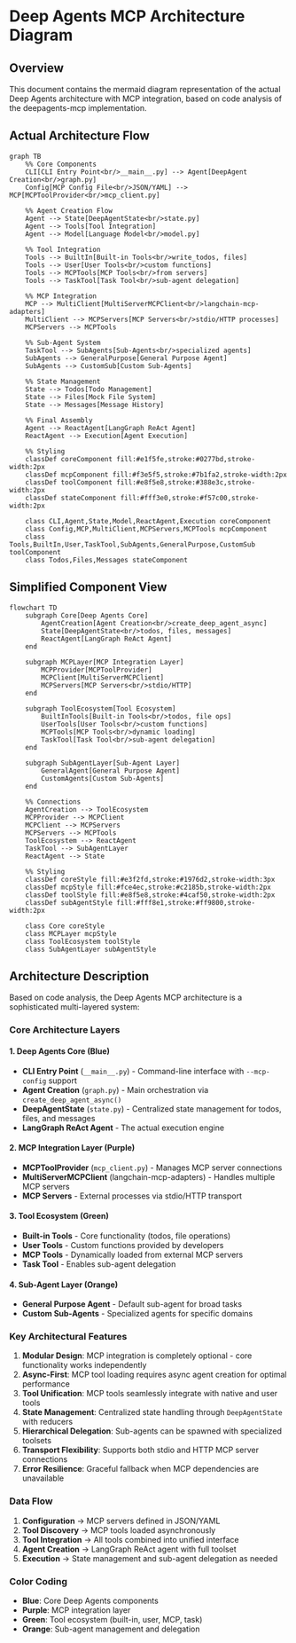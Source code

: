 # Deep Agents MCP Architecture Diagram

## Overview
This document contains the mermaid diagram representation of the actual Deep Agents architecture with MCP integration, based on code analysis of the deepagents-mcp implementation.

## Actual Architecture Flow

```mermaid
graph TB
    %% Core Components
    CLI[CLI Entry Point<br/>__main__.py] --> Agent[DeepAgent Creation<br/>graph.py]
    Config[MCP Config File<br/>JSON/YAML] --> MCP[MCPToolProvider<br/>mcp_client.py]
    
    %% Agent Creation Flow
    Agent --> State[DeepAgentState<br/>state.py]
    Agent --> Tools[Tool Integration]
    Agent --> Model[Language Model<br/>model.py]
    
    %% Tool Integration
    Tools --> BuiltIn[Built-in Tools<br/>write_todos, files]
    Tools --> User[User Tools<br/>custom functions]
    Tools --> MCPTools[MCP Tools<br/>from servers]
    Tools --> TaskTool[Task Tool<br/>sub-agent delegation]
    
    %% MCP Integration
    MCP --> MultiClient[MultiServerMCPClient<br/>langchain-mcp-adapters]
    MultiClient --> MCPServers[MCP Servers<br/>stdio/HTTP processes]
    MCPServers --> MCPTools
    
    %% Sub-Agent System
    TaskTool --> SubAgents[Sub-Agents<br/>specialized agents]
    SubAgents --> GeneralPurpose[General Purpose Agent]
    SubAgents --> CustomSub[Custom Sub-Agents]
    
    %% State Management
    State --> Todos[Todo Management]
    State --> Files[Mock File System]
    State --> Messages[Message History]
    
    %% Final Assembly
    Agent --> ReactAgent[LangGraph ReAct Agent]
    ReactAgent --> Execution[Agent Execution]
    
    %% Styling
    classDef coreComponent fill:#e1f5fe,stroke:#0277bd,stroke-width:2px
    classDef mcpComponent fill:#f3e5f5,stroke:#7b1fa2,stroke-width:2px
    classDef toolComponent fill:#e8f5e8,stroke:#388e3c,stroke-width:2px
    classDef stateComponent fill:#fff3e0,stroke:#f57c00,stroke-width:2px
    
    class CLI,Agent,State,Model,ReactAgent,Execution coreComponent
    class Config,MCP,MultiClient,MCPServers,MCPTools mcpComponent
    class Tools,BuiltIn,User,TaskTool,SubAgents,GeneralPurpose,CustomSub toolComponent
    class Todos,Files,Messages stateComponent
```

## Simplified Component View

```mermaid
flowchart TD
    subgraph Core[Deep Agents Core]
        AgentCreation[Agent Creation<br/>create_deep_agent_async]
        State[DeepAgentState<br/>todos, files, messages]
        ReactAgent[LangGraph ReAct Agent]
    end
    
    subgraph MCPLayer[MCP Integration Layer]
        MCPProvider[MCPToolProvider]
        MCPClient[MultiServerMCPClient]
        MCPServers[MCP Servers<br/>stdio/HTTP]
    end
    
    subgraph ToolEcosystem[Tool Ecosystem]
        BuiltInTools[Built-in Tools<br/>todos, file ops]
        UserTools[User Tools<br/>custom functions]
        MCPTools[MCP Tools<br/>dynamic loading]
        TaskTool[Task Tool<br/>sub-agent delegation]
    end
    
    subgraph SubAgentLayer[Sub-Agent Layer]
        GeneralAgent[General Purpose Agent]
        CustomAgents[Custom Sub-Agents]
    end
    
    %% Connections
    AgentCreation --> ToolEcosystem
    MCPProvider --> MCPClient
    MCPClient --> MCPServers
    MCPServers --> MCPTools
    ToolEcosystem --> ReactAgent
    TaskTool --> SubAgentLayer
    ReactAgent --> State
    
    %% Styling
    classDef coreStyle fill:#e3f2fd,stroke:#1976d2,stroke-width:3px
    classDef mcpStyle fill:#fce4ec,stroke:#c2185b,stroke-width:2px
    classDef toolStyle fill:#e8f5e8,stroke:#4caf50,stroke-width:2px
    classDef subAgentStyle fill:#fff8e1,stroke:#ff9800,stroke-width:2px
    
    class Core coreStyle
    class MCPLayer mcpStyle
    class ToolEcosystem toolStyle
    class SubAgentLayer subAgentStyle
```

## Architecture Description

Based on code analysis, the Deep Agents MCP architecture is a sophisticated multi-layered system:

### Core Architecture Layers

#### **1. Deep Agents Core (Blue)**
- **CLI Entry Point** (`__main__.py`) - Command-line interface with `--mcp-config` support
- **Agent Creation** (`graph.py`) - Main orchestration via `create_deep_agent_async()`
- **DeepAgentState** (`state.py`) - Centralized state management for todos, files, and messages
- **LangGraph ReAct Agent** - The actual execution engine

#### **2. MCP Integration Layer (Purple)**
- **MCPToolProvider** (`mcp_client.py`) - Manages MCP server connections
- **MultiServerMCPClient** (langchain-mcp-adapters) - Handles multiple MCP servers
- **MCP Servers** - External processes via stdio/HTTP transport

#### **3. Tool Ecosystem (Green)**
- **Built-in Tools** - Core functionality (todos, file operations)
- **User Tools** - Custom functions provided by developers
- **MCP Tools** - Dynamically loaded from external MCP servers
- **Task Tool** - Enables sub-agent delegation

#### **4. Sub-Agent Layer (Orange)**
- **General Purpose Agent** - Default sub-agent for broad tasks
- **Custom Sub-Agents** - Specialized agents for specific domains

### Key Architectural Features

1. **Modular Design**: MCP integration is completely optional - core functionality works independently
2. **Async-First**: MCP tool loading requires async agent creation for optimal performance
3. **Tool Unification**: MCP tools seamlessly integrate with native and user tools
4. **State Management**: Centralized state handling through `DeepAgentState` with reducers
5. **Hierarchical Delegation**: Sub-agents can be spawned with specialized toolsets
6. **Transport Flexibility**: Supports both stdio and HTTP MCP server connections
7. **Error Resilience**: Graceful fallback when MCP dependencies are unavailable

### Data Flow

1. **Configuration** → MCP servers defined in JSON/YAML
2. **Tool Discovery** → MCP tools loaded asynchronously 
3. **Tool Integration** → All tools combined into unified interface
4. **Agent Creation** → LangGraph ReAct agent with full toolset
5. **Execution** → State management and sub-agent delegation as needed

### Color Coding
- **Blue**: Core Deep Agents components
- **Purple**: MCP integration layer
- **Green**: Tool ecosystem (built-in, user, MCP, task)
- **Orange**: Sub-agent management and delegation